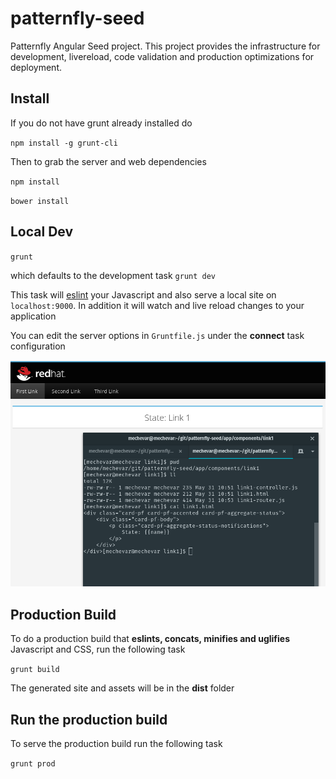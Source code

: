 # patternfly-seed 
Patternfly Angular Seed project.  This project provides the infrastructure for development, livereload, code validation and production optimizations for deployment.

## Install
If you do not have grunt already installed do

`npm install -g grunt-cli`


Then to grab the server and web dependencies

`npm install`

`bower install`

## Local Dev
`grunt`

which defaults to the development task `grunt dev`

This task will [eslint](http://eslint.org/) your Javascript and also serve a local site on `localhost:9000`.  In addition it will watch and live reload changes to your application

You can edit the server options in `Gruntfile.js` under the **connect** task configuration

![cli.png](screenshot.png)

## Production Build

To do a production build that **eslints, concats, minifies and uglifies** Javascript and CSS, run the following task

`grunt build`

The generated site and assets will be in the **dist** folder

## Run the production build

To serve the production build run the following task

`grunt prod`

